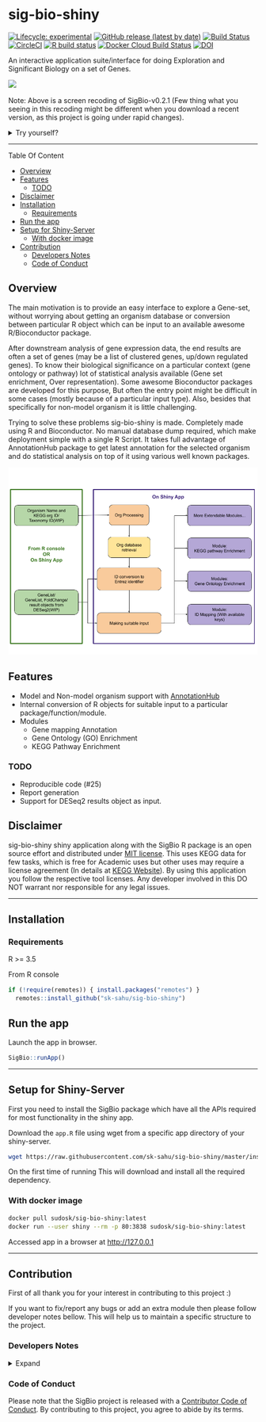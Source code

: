 # sig-bio-shiny <img src="inst/figures/sigbio_logo.png" align="right" alt="" width="120" />

<!-- badges: start -->
  [![Lifecycle: experimental](https://img.shields.io/badge/lifecycle-experimental-orange.svg)](https://www.tidyverse.org/lifecycle/#experimental)
  [![GitHub release (latest by date)](https://img.shields.io/github/v/release/sk-sahu/sig-bio-shiny)](https://github.com/sk-sahu/sig-bio-shiny/releases)
  [![Build Status](https://travis-ci.org/sk-sahu/sig-bio-shiny.svg?branch=master)](https://travis-ci.org/sk-sahu/sig-bio-shiny)
  [![CircleCI](https://circleci.com/gh/sk-sahu/sig-bio-shiny.svg?style=svg)](https://circleci.com/gh/sk-sahu/sig-bio-shiny)
[![R build status](https://github.com/sk-sahu/sig-bio-shiny/workflows/R-CMD-check/badge.svg)](https://github.com/sk-sahu/sig-bio-shiny/actions?workflow=R-CMD-check)
[![Docker Cloud Build Status](https://img.shields.io/docker/cloud/build/sudosk/sig-bio-shiny)](https://hub.docker.com/repository/docker/sudosk/sig-bio-shiny/builds)
[![DOI](https://zenodo.org/badge/220482361.svg)](https://zenodo.org/badge/latestdoi/220482361)
<!-- badges: end -->

An interactive application suite/interface for doing Exploration and Significant Biology on a set of Genes.

![](sigbio-v0.2.1.gif)

Note: Above is a screen recoding of SigBio-v0.2.1 (Few thing what you seeing in this recoding might be different when you download a recent version, as this project is going under rapid changes).

<details><summary>Try yourself?</summary>
<p>

Do it in your own computer system by following [installation instructions](#installation) or try one of the following methods.

For now this application requires atleast 4 GB of system memory. So couldn't able to host on shinyapps.io but instead with generous help of RStudio now this project Rstudio Cloud instance is 4GB. So you can simply login with following project link and follow [run instructions](#run-the-app). 

[Try SigBio-Shiny in Rstudio-Cloud](https://rstudio.cloud/project/1023160)

</p>
</details>

---

Table Of Content

  - [Overview](#overview)
  - [Features](#features)
    - [TODO](#todo)
  - [Disclaimer](#disclaimer)
  - [Installation](#installation)
    - [Requirements](#requirements)
  - [Run the app](#run-the-app)
  - [Setup for Shiny-Server](#setup-for-shiny-server)
    - [With docker image](#with-docker-image)
  - [Contribution](#contribution)
    - [Developers Notes](#developers-notes)
    - [Code of Conduct](#code-of-conduct)

## Overview

The main motivation is to provide an easy interface to explore a Gene-set, without worrying about getting an organism database or conversion between particular R object which can be input to an available awesome R/Bioconductor package.

After downstream analysis of gene expression data, the end results are often a set of genes (may be a list of clustered genes, up/down regulated genes). To know their biological significance on a particular context (gene ontology or pathway) lot of statistical analysis available (Gene set enrichment, Over representation). Some awesome Bioconductor packages are developed for this purpose, But often the entry point might be difficult in some cases (mostly because of a particular input type). Also, besides that specifically for non-model organism it is little challenging.

Trying to solve these problems sig-bio-shiny is made. Completely made using R and Bioconductor. No manual database dump required, which make deployment simple with a single R Script. It takes full advantage of AnnotationHub package to get latest annotation for the selected organism and do statistical analysis on top of it using various well known packages.

![](inst/figures/sig-bio-shiny-structure.png)

## Features

* Model and Non-model organism support with [AnnotationHub](http://bioconductor.org/packages/release/bioc/html/AnnotationHub.html)
* Internal conversion of R objects for suitable input to a particular package/function/module.
* Modules
  * Gene mapping Annotation
  * Gene Ontology (GO) Enrichment
  * KEGG Pathway Enrichment

### TODO
* Reproducible code (#25)
* Report generation
* Support for DESeq2 results object as input.

## Disclaimer
sig-bio-shiny shiny application along with the SigBio R package is an open source effort and distributed under [MIT license](https://opensource.org/licenses/MIT). This uses KEGG data for few tasks, which is free for Academic uses but other uses may require a license agreement (In details at [KEGG Website](https://www.kegg.jp/kegg/legal.html)). By using this application you follow the respective tool licenses. Any developer involved in this DO NOT warrant nor responsible for any legal issues.

---

## Installation

### Requirements
R >= 3.5

From R console

```r
if (!require(remotes)) { install.packages("remotes") }
  remotes::install_github("sk-sahu/sig-bio-shiny")
```

## Run the app

Launch the app in browser.

```r
SigBio::runApp()
```

---

## Setup for Shiny-Server

First you need to install the SigBio package which have all the APIs required for most functionality in the shiny app.

Download the `app.R` file using wget from a specific app directory of your shiny-server.

```bash
wget https://raw.githubusercontent.com/sk-sahu/sig-bio-shiny/master/inst/app/app.R -O sig-bio-shiny-app.R
```

On the first time of running This will download and install all the required dependency.

### With docker image

```bash
docker pull sudosk/sig-bio-shiny:latest
docker run --user shiny --rm -p 80:3838 sudosk/sig-bio-shiny:latest
```
Accessed app in a browser at http://127.0.0.1

---

## Contribution 

First of all thank you for your interest in contributing to this project :) 

If you want to fix/report any bugs or add an extra module then please follow developer notes bellow. This will help us to maintain a specific structure to the project.

### Developers Notes

<details><summary> Expand </summary>
<p>
Try to keep `app.R` file minimal, only with essential lines of code. For each module, Server and UI functions should specify in a single R script (Example: `module_modulename.R`) and additional required functions for that modules should be in another file (Example: `module_modulename_utils.R`)

I'll extend this section in more detail. Till then please feel free to contact for more details.

Whenever depolying to shinyapps.io - [Ref](https://support.bioconductor.org/p/107298/)

```R
options(repos = BiocManager::repositories()) 
```
</p>
</details>

### Code of Conduct
  
Please note that the SigBio project is released with a [Contributor Code of Conduct](http://sk-sahu.github.io/sig-bio-shiny/CODE_OF_CONDUCT.html). By contributing to this project, you agree to abide by its terms.